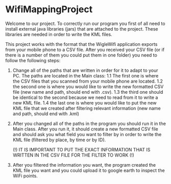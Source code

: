 # WifiMappingProject
Welcome to our project. 
To correctly run our program you first of all need to install external java libraries (jars) that are attached to the project. 
These libraries are needed in order to write the KML files. 

This project works with the format that the WigleWifi application exports from your mobile phone to a CSV file. 
After you received your CSV file (or if there is a number of them you could put them in one folder) you need to follow the following steps: 

1. Change all of the paths that are written in order for it to adapt to your PC. 
   The paths are located in the Main class: 
   1.1 The first one is where the CSV files that you scanned from your mobile phone are located. 
   1.2 the second one is where you would like to write the new formatted CSV file (new name and path, should end with .csv). 
   1.3 the third one should be identical to the second because we need to read from it to write a new KML file. 
   1.4 the last one is where you would like to put the new KML file that we created after filtering relevant information
       (new name and path, should end with .kml) 
2. After you changed all of the paths in the program you should run it in the Main class.
   After you run it, it should create a new formatted CSV file and should ask you what field you want to filter by in order to write the KML file 
   (filtered by place, by time or by ID).
   
   (!) IT IS IMPORTANT TO PUT THE EXACT INFORMATION THAT IS WRITTEN IN THE CSV FILE FOR THE FILTER TO WORK (!)
   
3. After you filtered the information you want, the program created the KML file you want and you could upload it to google earth to inspect the WiFi points. 
   
   
   